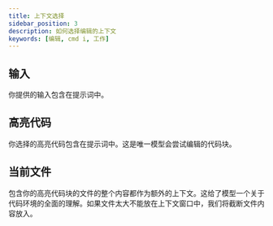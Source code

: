 ```yaml
---
title: 上下文选择
sidebar_position: 3
description: 如何选择编辑的上下文
keywords: [编辑, cmd i, 工作]
---
```


## 输入

你提供的输入包含在提示词中。

## 高亮代码

你选择的高亮代码包含在提示词中。这是唯一模型会尝试编辑的代码块。

## 当前文件

包含你的高亮代码块的文件的整个内容都作为额外的上下文。这给了模型一个关于代码环境的全面的理解。如果文件太大不能放在上下文窗口中，我们将截断文件内容放入。
